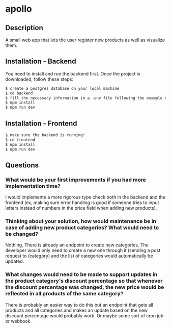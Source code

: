 # apollo

## Description

A small web app that lets the user register new products as well as visualize them.

## Installation - Backend

You need to install and run the backend first. Once the project is downloaded, follow these steps:
```bash
$ create a postgres database on your local machine
$ cd backend
$ fill the necessary information in a .env file following the example of env-teste
$ npm install
$ npm run dev
```

## Installation - Frontend

```bash
$ make sure the backend is running!
$ cd frontend
$ npm install
$ npm run dev
```

## Questions 

### What would be your first improvements if you had more implementation time?

I would implemente a more rigorous type check both in the backend and the frontend (ex, making sure error handling is good if someone tries to input letters instead of numbers in the price field when adding new products).

### Thinking about your solution, how would maintenance be in case of adding new product categories? What would need to be changed?

Nothing. There is already an endpoint to create new categories. The developer would only need to create a new one through it (sending a post request to /category) and the list of categories would automatically be updated.

### What changes would need to be made to support updates in the product category's discount percentage so that whenever the discount percentage was changed, the new price would be reflected in all products of the same category?

There is probably an easier way to do this but an endpoint that gets all products and all categories and makes an update based on the new discount percentage would probably work. Or maybe some sort of cron job or webhook.
